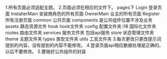 1.所有页面必须适配主题。
2.页面必须在相应的文件下。
    pages下
        Login 登录页面
        InstallerMain 安装商角色的所有页面
        OwnerMain 业主的所有页面
        Register 所有注册页面
        common 公共页面
    components 是公共组件位置不涉及业务
    assets 静态资源文件
    hook hook文件夹
    config 配置文件夹
    i18 国际化文件夹
    routes 路由文件夹
    services 服务文件夹 包括api服务
    store 状态管理文件夹
    theme 主题文件夹
    types 类型文件夹
    utils 工具文件夹
3.每次更改只更改提示词提到的内容，没有提到的内容不能修改。
4.登录页面api相应数据处理是正确的。以后不要修改。
5.要做好公共组件的封装

